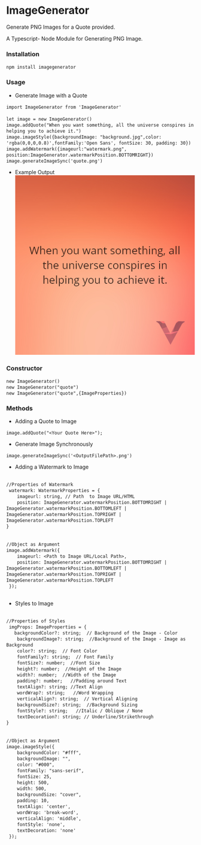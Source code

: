 # ImageGenerator
Generate PNG Images for a Quote provided.

A Typescript- Node Module for Generating PNG Image.

### Installation ###


```
npm install imagegenerator

```

### Usage ###

* Generate Image with a Quote

```
import ImageGenerator from 'ImageGenerator'

let image = new ImageGenerator()
image.addQuote("When you want something, all the universe conspires in helping you to achieve it.")
image.imageStyle({backgroundImage: "background.jpg",color: 'rgba(0,0,0,0.8)',fontFamily:'Open Sans', fontSize: 30, padding: 30})
image.addWatermark({imageurl:"watermark.png", position:ImageGenerator.watermarkPosition.BOTTOMRIGHT})
image.generateImageSync('quote.png')

```

* Example Output
![alt tag](https://raw.githubusercontent.com/dataoneio/ImageGenerator/master/example/quote.png)

### Constructor ###

```
new ImageGenerator()
new ImageGenerator("quote")
new ImageGenerator("quote",{ImageProperties})

```

### Methods ###
 
* Adding a Quote to Image 

```
image.addQuote("<Your Quote Here>");
```


* Generate Image Synchronously
 
```
image.generateImageSync('<OutputFilePath>.png')
```


* Adding a Watermark to Image 


```

//Properties of Watermark
 watermark: WatermarkProperties = {
    imageurl: string, // Path  to Image URL/HTML
    position: ImageGenerator.watermarkPosition.BOTTOMRIGHT | ImageGenerator.watermarkPosition.BOTTOMLEFT | ImageGenerator.watermarkPosition.TOPRIGHT | ImageGenerator.watermarkPosition.TOPLEFT
}


//Object as Argument
image.addWatermark({ 
    imageurl: <Path to Image URL/Local Path>,
    position: ImageGenerator.watermarkPosition.BOTTOMRIGHT | ImageGenerator.watermarkPosition.BOTTOMLEFT | ImageGenerator.watermarkPosition.TOPRIGHT | ImageGenerator.watermarkPosition.TOPLEFT
 });


```
* Styles to Image


```

//Properties of Styles
 imgProps: ImageProperties = {
   backgroundColor?: string;  // Background of the Image - Color
    backgroundImage?: string;  //Background of the Image - Image as Background
    color?: string;  // Font Color
    fontFamily?: string;  // Font Family
    fontSize?: number;  //Font Size
    height?: number;  //Height of the Image
    width?: number;  //Width of the Image
    padding?: number;   //Padding around Text
    textAlign?: string; //Text Align
    wordWrap?: string;   //Word Wrapping
    verticalAlign?: string;  // Vertical Aligning
    backgroundSize?: string;  //Background Sizing 
    fontStyle?: string;   //Italic / Oblique / None
    textDecoration?: string; // Underline/Strikethrough 
}


//Object as Argument
image.imageStyle({ 
    backgroundColor: "#fff", 
    backgroundImage: "", 
    color: "#000", 
    fontFamily: "sans-serif", 
    fontSize: 25, 
    height: 500, 
    width: 500, 
    backgroundSize: "cover", 
    padding: 10, 
    textAlign: 'center', 
    wordWrap: 'break-word', 
    verticalAlign: 'middle', 
    fontStyle: 'none', 
    textDecoration: 'none' 
 });


```


